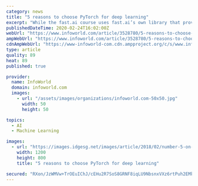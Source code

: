 ```yaml
---
category: news
title: "5 reasons to choose PyTorch for deep learning"
excerpt: "While the fast.ai course uses fast.ai’s own library that provides further abstractions on top of PyTorch (making it even easier to get to grips with deep learning), the course also delves deep into the fundamentals, building a PyTorch-like library from scratch, which will give you a thorough understanding of how the internals of PyTorch ..."
publishedDateTime: 2020-02-24T16:02:00Z
webUrl: "https://www.infoworld.com/article/3528780/5-reasons-to-choose-pytorch-for-deep-learning.html"
ampWebUrl: "https://www.infoworld.com/article/3528780/5-reasons-to-choose-pytorch-for-deep-learning.amp.html"
cdnAmpWebUrl: "https://www-infoworld-com.cdn.ampproject.org/c/s/www.infoworld.com/article/3528780/5-reasons-to-choose-pytorch-for-deep-learning.amp.html"
type: article
quality: 89
heat: 89
published: true

provider:
  name: InfoWorld
  domain: infoworld.com
  images:
    - url: "/assets/images/organizations/infoworld.com-50x50.jpg"
      width: 50
      height: 50

topics:
  - AI
  - Machine Learning

images:
  - url: "https://images.idgesg.net/images/article/2018/02/number-5-on-fire_top-five_five-tips-100750848-large.jpg"
    width: 1200
    height: 800
    title: "5 reasons to choose PyTorch for deep learning"

secured: "RXon/JzWMVw+TrOEuIChJ/cEHu2R7SoS8GRNF8iqLU9NbsnxVXz6rtPuh2EMkG5L3nLI25H+wYLcr6tGMOj5g6vAj6F/Hl6wmHq8oicu0TvoQ4RftBtNQrWY5uWo6LDkefaChzRKHiUo1ShMt3jPcDs4IY+z6DNjMBKtz2vI3wmE7qkKGVqbrkEtkjtyt2O2kxzAAFre4HDuxFwDxWprx1/AaATKiSjieQFN436F8VoK7OzyOm3QsyiQuuKHpQiuR0SN5bOn0LbHsk5WqaEyo4OqKSxZThIHDZrIKqva8qk7OXwKXrlpJOqka/CQ4Kut;LalmPa24E349Sg/dWz3nxQ=="
---
```



